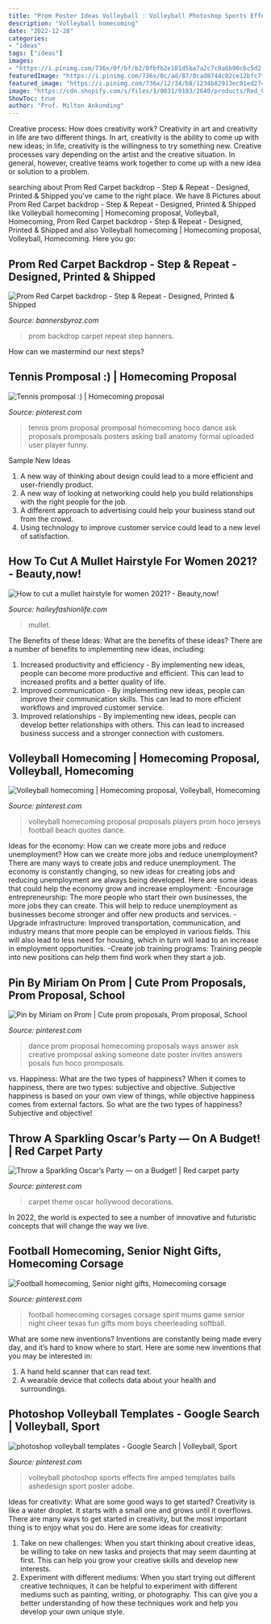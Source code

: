 ```yaml
---
title: "Prom Poster Ideas Volleyball : Volleyball Photoshop Sports Effects Fire Amped Templates Balls Ashedesign Sport Poster Adobe"
description: "Volleyball homecoming"
date: "2022-12-28"
categories:
- "ideas"
tags: ["ideas"]
images:
- "https://i.pinimg.com/736x/0f/bf/b2/0fbfb2e101d5ba7a2c7c0a6b90c6c5d2--volleyball-jerseys-beach-volleyball.jpg"
featuredImage: "https://i.pinimg.com/736x/0c/ad/87/0cad8744c02ce12bfc7f0b74f05b35b5--red-carpet-theme-party-red-carpet-party-ideas.jpg"
featured_image: "https://i.pinimg.com/736x/12/34/b8/1234b82913ec01ed27450fba43adc3ee--volleyball-photoshop.jpg"
image: "https://cdn.shopify.com/s/files/1/0031/9183/2640/products/Red_Carpet_Prom-light_STARS_backdrop_6x8_1200x1200.jpg?v=1571710572"
ShowToc: true
author: "Prof. Milton Ankunding"
---
```



Creative process: How does creativity work?
Creativity in art and creativity in life are two different things. In art, creativity is the ability to come up with new ideas; in life, creativity is the willingness to try something new. Creative processes vary depending on the artist and the creative situation. In general, however, creative teams work together to come up with a new idea or solution to a problem.

	

		
searching about Prom Red Carpet backdrop - Step &amp; Repeat - Designed, Printed &amp; Shipped you've came to the right place. We have 8 Pictures about Prom Red Carpet backdrop - Step &amp; Repeat - Designed, Printed &amp; Shipped like Volleyball homecoming | Homecoming proposal, Volleyball, Homecoming, Prom Red Carpet backdrop - Step &amp; Repeat - Designed, Printed &amp; Shipped and also Volleyball homecoming | Homecoming proposal, Volleyball, Homecoming. Here you go:
		
    
## Prom Red Carpet Backdrop - Step &amp; Repeat - Designed, Printed &amp; Shipped

<img loading=lazy src="https://cdn.shopify.com/s/files/1/0031/9183/2640/products/Red_Carpet_Prom-light_STARS_backdrop_6x8_1200x1200.jpg?v=1571710572" onerror="this.onerror=null;this.src='https://tse2.mm.bing.net/th?id=OIP.VRHqazt3myXCekvZ4lth7wHaHa&amp;pid=15.1';" alt="Prom Red Carpet backdrop - Step &amp; Repeat - Designed, Printed &amp; Shipped">

_Source: bannersbyroz.com_

>prom backdrop carpet repeat step banners. 

	

How can we mastermind our next steps?

    
## Tennis Promposal :) | Homecoming Proposal

<img loading=lazy src="https://i.pinimg.com/736x/98/b9/44/98b9442617e0582920c5169fadc4ea89--tennis-prom-proposal-tennis-promposal-ideas.jpg" onerror="this.onerror=null;this.src='https://tse2.mm.bing.net/th?id=OIP.wHHaMZ0GD5C8otqQObY0pAHaJ3&amp;pid=15.1';" alt="Tennis promposal :) | Homecoming proposal">

_Source: pinterest.com_

>tennis prom proposal promposal homecoming hoco dance ask proposals promposals posters asking ball anatomy formal uploaded user player funny. 

	

Sample New Ideas
1. A new way of thinking about design could lead to a more efficient and user-friendly product.
2. A new way of looking at networking could help you build relationships with the right people for the job.
3. A different approach to advertising could help your business stand out from the crowd.
4. Using technology to improve customer service could lead to a new level of satisfaction.

    
## How To Cut A Mullet Hairstyle For Women 2021? - Beauty,now!

<img loading=lazy src="https://haileyfashionlife.com/wp-content/uploads/2021/08/3-3-768x1365.jpg" onerror="this.onerror=null;this.src='https://tse2.mm.bing.net/th?id=OIP.VXfv8HA2tyYG2NYGNuItCwHaNK&amp;pid=15.1';" alt="How to cut a mullet hairstyle for women 2021? - Beauty,now!">

_Source: haileyfashionlife.com_

>mullet. 

	

The Benefits of these Ideas: What are the benefits of these ideas?
There are a number of benefits to implementing new ideas, including: 
1. Increased productivity and efficiency - By implementing new ideas, people can become more productive and efficient. This can lead to increased profits and a better quality of life. 
2. Improved communication - By implementing new ideas, people can improve their communication skills. This can lead to more efficient workflows and improved customer service. 
3. Improved relationships - By implementing new ideas, people can develop better relationships with others. This can lead to increased business success and a stronger connection with customers.

    
## Volleyball Homecoming | Homecoming Proposal, Volleyball, Homecoming

<img loading=lazy src="https://i.pinimg.com/736x/0f/bf/b2/0fbfb2e101d5ba7a2c7c0a6b90c6c5d2--volleyball-jerseys-beach-volleyball.jpg" onerror="this.onerror=null;this.src='https://tse3.mm.bing.net/th?id=OIP.PV0cOgyiuUkkO2TKQwahmAAAAA&amp;pid=15.1';" alt="Volleyball homecoming | Homecoming proposal, Volleyball, Homecoming">

_Source: pinterest.com_

>volleyball homecoming proposal proposals players prom hoco jerseys football beach quotes dance. 

	

Ideas for the economy: How can we create more jobs and reduce unemployment?
How can we create more jobs and reduce unemployment?
There are many ways to create jobs and reduce unemployment. The economy is constantly changing, so new ideas for creating jobs and reducing unemployment are always being developed. Here are some ideas that could help the economy grow and increase employment: 
-Encourage entrepreneurship: The more people who start their own businesses, the more jobs they can create. This will help to reduce unemployment as businesses become stronger and offer new products and services. 
-Upgrade infrastructure: Improved transportation, communication, and industry means that more people can be employed in various fields. This will also lead to less need for housing, which in turn will lead to an increase in employment opportunities. 
-Create job training programs: Training people into new positions can help them find work when they start a job.

    
## Pin By Miriam On Prom | Cute Prom Proposals, Prom Proposal, School

<img loading=lazy src="https://i.pinimg.com/736x/00/56/99/005699c314ddf5ce05c20678f4ec8bb5--dance-proposal-proposal-ideas.jpg" onerror="this.onerror=null;this.src='https://tse2.mm.bing.net/th?id=OIP.FR9IBwWljAMyHMVBNH_69wHaJ6&amp;pid=15.1';" alt="Pin by Miriam on Prom | Cute prom proposals, Prom proposal, School">

_Source: pinterest.com_

>dance prom proposal homecoming proposals ways answer ask creative promposal asking someone date poster invites answers posals fun hoco promposals. 

	

vs. Happiness: What are the two types of happiness?
When it comes to happiness, there are two types: subjective and objective. Subjective happiness is based on your own view of things, while objective happiness comes from external factors. So what are the two types of happiness? Subjective and objective!

    
## Throw A Sparkling Oscar’s Party — On A Budget! | Red Carpet Party

<img loading=lazy src="https://i.pinimg.com/736x/0c/ad/87/0cad8744c02ce12bfc7f0b74f05b35b5--red-carpet-theme-party-red-carpet-party-ideas.jpg" onerror="this.onerror=null;this.src='https://tse2.mm.bing.net/th?id=OIP.d6VSMSzxplszwQnIb82oYAHaJH&amp;pid=15.1';" alt="Throw a Sparkling Oscar’s Party — on a Budget! | Red carpet party">

_Source: pinterest.com_

>carpet theme oscar hollywood decorations. 

	

In 2022, the world is expected to see a number of innovative and futuristic concepts that will change the way we live.

    
## Football Homecoming, Senior Night Gifts, Homecoming Corsage

<img loading=lazy src="https://i.pinimg.com/736x/e9/b0/4e/e9b04ef32a1c7038bcd30e067f81faf1--football-spirit-football-art.jpg" onerror="this.onerror=null;this.src='https://tse4.mm.bing.net/th?id=OIP.GxhkAYLA7JBwTosAjqF19QHaJ3&amp;pid=15.1';" alt="Football homecoming, Senior night gifts, Homecoming corsage">

_Source: pinterest.com_

>football homecoming corsages corsage spirit mums game senior night cheer texas fun gifts mom boys cheerleading softball. 

	

What are some new inventions?
Inventions are constantly being made every day, and it’s hard to know where to start. Here are some new inventions that you may be interested in: 
1. A hand held scanner that can read text.
2. A wearable device that collects data about your health and surroundings. 

    
## Photoshop Volleyball Templates - Google Search | Volleyball, Sport

<img loading=lazy src="https://i.pinimg.com/736x/12/34/b8/1234b82913ec01ed27450fba43adc3ee--volleyball-photoshop.jpg" onerror="this.onerror=null;this.src='https://tse1.mm.bing.net/th?id=OIP.4QJlzRl4QXFrNSRhhk9LJgHaHa&amp;pid=15.1';" alt="photoshop volleyball templates - Google Search | Volleyball, Sport">

_Source: pinterest.com_

>volleyball photoshop sports effects fire amped templates balls ashedesign sport poster adobe. 

	

Ideas for creativity: What are some good ways to get started?
Creativity is like a water droplet. It starts with a small one and grows until it overflows. There are many ways to get started in creativity, but the most important thing is to enjoy what you do. Here are some ideas for creativity: 
1. Take on new challenges: When you start thinking about creative ideas, be willing to take on new tasks and projects that may seem daunting at first. This can help you grow your creative skills and develop new interests. 
2. Experiment with different mediums: When you start trying out different creative techniques, it can be helpful to experiment with different mediums such as painting, writing, or photography. This can give you a better understanding of how these techniques work and help you develop your own unique style. 

